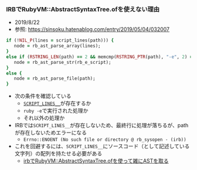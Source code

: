 ### IRBでRubyVM::AbstractSyntaxTree.ofを使えない理由
- 2019/8/22
- 参照: https://sinsoku.hatenablog.com/entry/2019/05/04/032007

 ```ruby
if (!NIL_P(lines = script_lines(path))) {
    node = rb_ast_parse_array(lines);
}
else if (RSTRING_LEN(path) == 2 && memcmp(RSTRING_PTR(path), "-e", 2) == 0) {
    node = rb_ast_parse_str(rb_e_script);
}
else {
    node = rb_ast_parse_file(path);
}
```

- 次の条件を確認している
  - [`SCRIPT_LINES__`](https://docs.ruby-lang.org/ja/latest/method/Object/c/SCRIPT_LINES__.html)が存在するか
  - `ruby -e`で実行された処理か
  - それ以外の処理か
- IRBでは`SCRIPT_LINES__`が存在しないため、最終行に処理が落ちるが、pathが存在しないためエラーになる
  - `Errno::ENOENT (No such file or directory @ rb_sysopen - (irb))`
- これを回避するには、`SCRIPT_LINES__`にソースコード（として記述している文字列）の配列を持たせる必要がある
  - [irbでRubyVM::AbstractSyntaxTree.ofを使って雑にASTを取る](https://qiita.com/hanachin_/items/bfd1dd0cf278e6f2d7b9)
